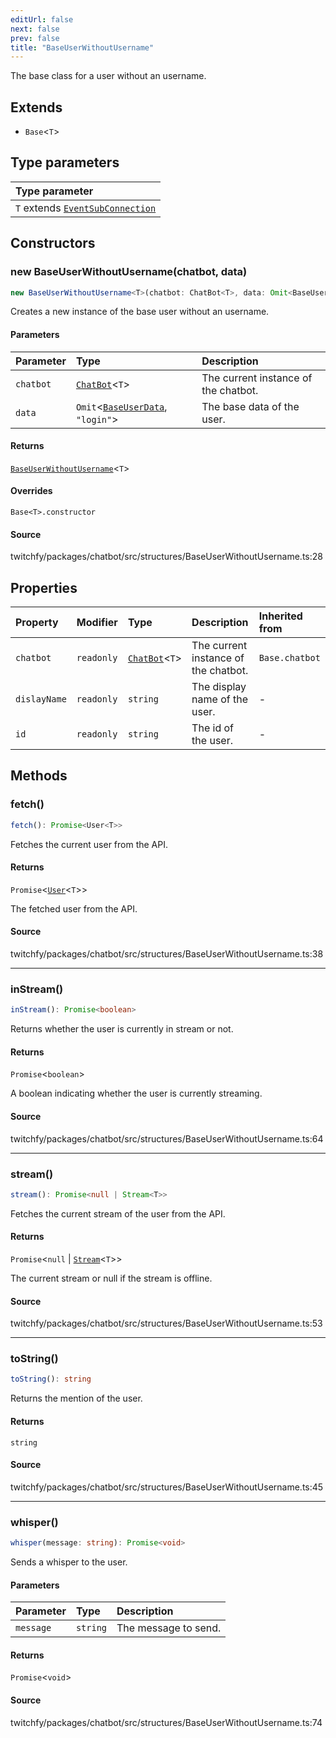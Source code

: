 ```yaml
---
editUrl: false
next: false
prev: false
title: "BaseUserWithoutUsername"
---
```


The base class for a user without an username.

## Extends

- `Base`\<`T`\>

## Type parameters

| Type parameter |
| :------ |
| `T` extends [`EventSubConnection`](/api/chatbot/enumerations/eventsubconnection/) |

## Constructors

### new BaseUserWithoutUsername(chatbot, data)

```ts
new BaseUserWithoutUsername<T>(chatbot: ChatBot<T>, data: Omit<BaseUserData, "login">): BaseUserWithoutUsername<T>
```

Creates a new instance of the base user without an username.

#### Parameters

| Parameter | Type | Description |
| :------ | :------ | :------ |
| `chatbot` | [`ChatBot`](/api/chatbot/classes/chatbot/)\<`T`\> | The current instance of the chatbot. |
| `data` | `Omit`\<[`BaseUserData`](/api/chatbot/interfaces/baseuserdata/), `"login"`\> | The base data of the user. |

#### Returns

[`BaseUserWithoutUsername`](/api/chatbot/classes/baseuserwithoutusername/)\<`T`\>

#### Overrides

`Base<T>.constructor`

#### Source

twitchfy/packages/chatbot/src/structures/BaseUserWithoutUsername.ts:28

## Properties

| Property | Modifier | Type | Description | Inherited from |
| :------ | :------ | :------ | :------ | :------ |
| `chatbot` | `readonly` | [`ChatBot`](/api/chatbot/classes/chatbot/)\<`T`\> | The current instance of the chatbot. | `Base.chatbot` |
| `dislayName` | `readonly` | `string` | The display name of the user. | - |
| `id` | `readonly` | `string` | The id of the user. | - |

## Methods

### fetch()

```ts
fetch(): Promise<User<T>>
```

Fetches the current user from the API.

#### Returns

`Promise`\<[`User`](/api/chatbot/classes/user/)\<`T`\>\>

The fetched user from the API.

#### Source

twitchfy/packages/chatbot/src/structures/BaseUserWithoutUsername.ts:38

***

### inStream()

```ts
inStream(): Promise<boolean>
```

Returns whether the user is currently in stream or not.

#### Returns

`Promise`\<`boolean`\>

A boolean indicating whether the user is currently streaming.

#### Source

twitchfy/packages/chatbot/src/structures/BaseUserWithoutUsername.ts:64

***

### stream()

```ts
stream(): Promise<null | Stream<T>>
```

Fetches the current stream of the user from the API.

#### Returns

`Promise`\<`null` \| [`Stream`](/api/chatbot/classes/stream/)\<`T`\>\>

The current stream or null if the stream is offline.

#### Source

twitchfy/packages/chatbot/src/structures/BaseUserWithoutUsername.ts:53

***

### toString()

```ts
toString(): string
```

Returns the mention of the user.

#### Returns

`string`

#### Source

twitchfy/packages/chatbot/src/structures/BaseUserWithoutUsername.ts:45

***

### whisper()

```ts
whisper(message: string): Promise<void>
```

Sends a whisper to the user.

#### Parameters

| Parameter | Type | Description |
| :------ | :------ | :------ |
| `message` | `string` | The message to send. |

#### Returns

`Promise`\<`void`\>

#### Source

twitchfy/packages/chatbot/src/structures/BaseUserWithoutUsername.ts:74
